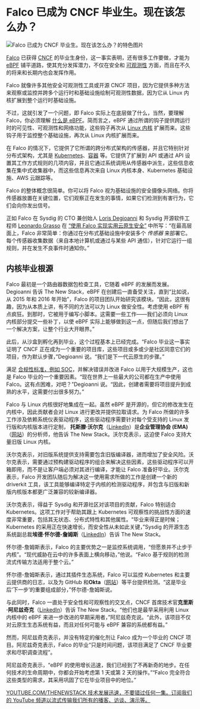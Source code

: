 # Falco 已成为 CNCF 毕业生。现在该怎么办？

![Falco 已成为 CNCF 毕业生。现在该怎么办？的特色图片](https://cdn.thenewstack.io/media/2024/03/b0777c13-clay-banks-hf8n0ruk7g0-unsplash-1-1024x683.jpg)

[Falco](https://falco.org/) 已获得 [CNCF](https://cncf.io/?utm_content=inline-mention) 的毕业生身份，这一事实表明，还有很多工作要做，才能为 [eBPF](https://ebpf.io/) 铺平道路，使其充分发挥潜力，不仅在安全和 [可观测性](https://thenewstack.io/observability/) 方面，而且在不久的将来和长期内也会发挥作用。

Falco 就像许多其他安全可观测性工具或开源 CNCF 项目，因为它提供多种方法来观察或监控并跨多个运行时和基础设施绘制可观测性数据，因为它从 Linux 内核扩展到整个运行时基础设施。

不过，这就引发了一个问题，即 Falco 实际上在底层做了什么，当然，要理解 Falco，你必须理解 [什么是 eBPF](https://thenewstack.io/what-is-ebpf/)。简而言之，eBPF 通过所谓的钩子提供跨运行时的可见性、可观测性和网络功能，这些钩子再次从 [Linux 内核](https://thenewstack.io/the-linux-kernel-as-a-case-study-on-rapid-development-for-complex-software/) 扩展而来。这些钩子用于监控整个基础设施，再次从 Linux 内核扩展而来。

在 Falco 的情况下，它提供了它所谓的跨分布式架构的传感器，并且它特别针对分布式架构，尤其是 [Kubernetes](https://thenewstack.io/kubernetes/)、[容器](https://thenewstack.io/containers/) 等。它提供了扩展到 API 或通过 API 设置其工作方式规则的几项内容，并且它通过系统调用从传感器中派生，这些信息收集在集中式收集器中，而这些信息再次来自 Linux 内核本身、Kubernetes 基础设施、AWS 云跟踪等。

Falco 的整体概念很简单。你可以将 Falco 视为基础设施的安全摄像头网络。你将传感器放置在关键位置，它们观察正在发生的事情，如果它们检测到有害行为，它们会向你发出信号。

正如 Falco 在 Sysdig 的 CTO 兼创始人 [Loris Degioanni](https://www.linkedin.com/in/degio/) 和 Sysdig 开源软件工程师 [Leonardo Grasso](https://www.linkedin.com/in/leonardograsso/?originalSubdomain=it) 在 [“使用 Falco 实现实用云原生安全”](https://learning.oreilly.com/library/view/practical-cloud-native/9781098118563/) 中所写：“在最高层面上，Falco 非常简单：你通过在分布式基础设施中安装多个 *传感器* 来部署它。每个传感器收集数据（来自本地计算机或通过与某些 API 通信），针对它运行一组规则，并在发生不良事件时通知你。”

## 内核毕业根源

Falco 最初是一个路由器数据包检查工具，它随着 eBPF 的发展而发展。Degioanni 告诉 The New Stack，eBPF 在创建后一直备受关注，直到“比如说，从 2015 年和 2016 年开始”，Falco 的项目团队开始研究该模块。“因此，这很有趣，因为从本质上讲，有不同的方法可以为 Linux 做安全性。考虑使用 eBPF 有点疯狂。到那时，它被用于编写小脚本。这需要一些工作——我们必须向 Linux 内核部分提交一些补丁，以使 eBPF 实际上能够做到这一点，但随后我们想出了一个解决方案，让整个行业大开眼界。”

此后，从沙盒到孵化再到毕业，这个过程基本上已经完成。“Falco 毕业这一事实证明了 CNCF 正在成为一个重要的项目库，这些项目或多或少是社区同意它们的项目，作为默认步骤，”Degioanni 说。“我们是下一代云原生的步骤。”

满足 [合规性标准，例如 SOC](https://thenewstack.io/macrometa-on-what-soc-ii-compliance-means-for-developers/)，并解决错误并改进 Falco 以用于大规模生产，这也是 Falco 毕业的一个重要因素。“现在世界上一些最大的公司都在生产中使用 Falco。这有点困难，对吧？”Degioanni 说。“因此，创建者需要将项目提升到成熟的水平，这需要付出很多努力。”

Falco 与 Linux 内核很好地集成在一起。虽然 eBPF 是开源的，但它的修改发生在内核中，因此贡献者会对 Linux 进行更改并提供拉取请求。为 Falco 所做的许多工作涉及依赖系统仪表驱动程序，这些驱动程序需要针对每个受支持的 Linux 发行版和内核版本进行定制，
**托斯滕·沃尔克**（[LinkedIn](https://www.linkedin.com/in/torstenvolk)）是**企业管理协会 (EMA)**（[网站](https://www.enterprisemanagement.com/)）的分析师，他告诉 The New Stack。沃尔克表示，这迫使 Falco 支持大量旧版 Linux 内核。

沃尔克表示，对旧版系统提供支持需要包含旧版编译器，进而增加了安全风险。沃尔克表示，需要通过预构建驱动程序的组合来解决这些因素，这些驱动程序可以开箱即用，而不是让客户端必须对其进行编译，才能让 Falco 准备好毕业。沃尔克表示，Falco 开发团队随后为解决这一使用需求所做的工作是创建一个新的 driverkit 工具，该工具能够编译特定于内核的检测驱动程序，并包含与旧版和新版内核版本都更广泛兼容的较新编译器。

沃尔克表示，得益于 Sysdig 和开源社区对该项目的贡献，Falco 特别适合 Kubernetes。这项工作对于帮助其跟上 Kubernetes 可观察性的挑战性方面的速度非常重要，包括其无状态、分布式特性和其他属性。“毕业来得正是时候；Kubernetes 的采用正在快速增长，而安全性从未如此关键，”Sysdig 的开源生态系统副总裁**埃德·怀尔德-詹姆斯**（[LinkedIn](https://www.linkedin.com/in/wilder-james)）告诉 The New Stack。

怀尔德-詹姆斯表示，Falco 的主要优势之一是监控系统调用，“但愿景并不止步于内核”。“现代威胁在云中的许多表面上横向移动，”他说。“Falco 基于规则的检测流式传输方法适用于整个云。”

怀尔德-詹姆斯表示，通过其插件生态系统，Falco 可以监控 Kubernetes 和主要云提供商的日志，以及为 GitHub 和**Okta**（[网站](https://developer.okta.com/?utm_content=inline-mention)）等平台提供检测。“这是毕业后‘下一步’的重要组成部分，”怀尔德-詹姆斯说。

与此同时，Falco 一直处于安全性和可观察性的交叉点，CNCF 首席技术官**克里斯·阿尼兹奇克**（[LinkedIn](https://www.linkedin.com/in/caniszczyk/)）告诉 The New Stack。“他们也是最早采用利用 Linux 内核中的 eBPF 来进一步改进的早期采用者，”阿尼兹奇克说。“此外，该项目不仅对云原生生态系统有益，而且对任何可能与 eBPF 兼容的系统都有益。”

然而，阿尼兹奇克表示，并没有特定的催化剂让 Falco 成为一个毕业的 CNCF 项目。阿尼兹奇克表示，Falco 的毕业“只是时间问题，该项目满足了 CNCF 毕业要求和尽职调查流程”。

阿尼兹奇克表示，“eBPF 的使用增长迅速，我们已经到了不再新奇的地步。在任何技术的生命周期中，你都会开始考虑第 1 天或第 2 天的操作。”“Falco 完全符合这些类型的需求，其采用巩固了它在毕业项目中的地位。”

[
YOUTUBE.COM/THENEWSTACK
技术发展迅速，不要错过任何一集。订阅我们的 YouTube
频道以流式传输我们所有的播客、访谈、演示等。
](https://youtube.com/thenewstack?sub_confirmation=1)